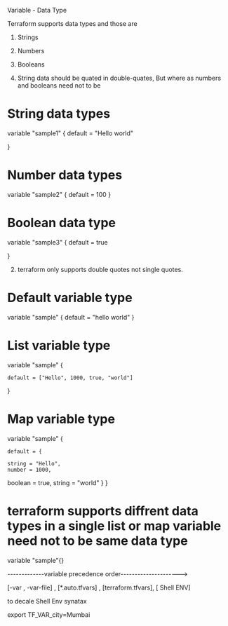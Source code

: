 Variable - Data Type

Terraform supports data types and those are

1. Strings
2. Numbers
3. Booleans

1. String data should be quated in double-quates, But where as numbers and booleans need not to be

# String data types

variable "sample1" {
    default = "Hello world"
  
}
# Number data types
variable "sample2" {
    default = 100
}
# Boolean data type
variable "sample3" {
    default = true
  
}

2. terraform only supports double quotes not single quotes.

# Default variable type

variable "sample" {
    default = "hello world"
}

# List variable type
variable "sample" {

    default = ["Hello", 1000, true, "world"]

}

#  Map variable type

variable "sample" {
    
    default = {
        
    string = "Hello",
    number = 1000, 
   boolean = true, 
   string = "world"
    }
}

# terraform supports diffrent data types in a single list or map variable need not to be same data type


variable "sample"{}


-------------variable precedence order--------------------->

[-var , -var-file]  , [*.auto.tfvars] , [terraform.tfvars], [ Shell ENV]

to decale Shell Env synatax

export TF_VAR_city=Mumbai
